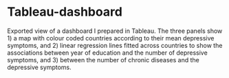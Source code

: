 # Tableau-dashboard

Exported view of a dashboard I prepared in Tableau. The three panels show 1) a map with colour coded countries according to their mean depressive symptoms, and 2) linear regression lines fitted across countries to show the associations between year of education and the number of depressive symptoms, and 3) between the number of chronic diseases and the depressive symptoms.

